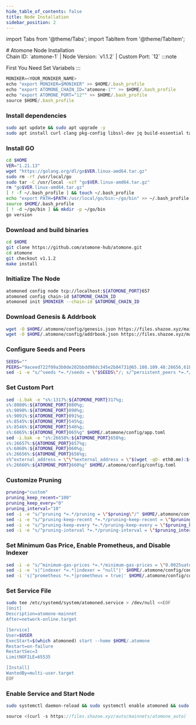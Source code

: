 ```yaml
---
hide_table_of_contents: false
title: Node Installation
sidebar_position: 2
---
```


import Tabs from '@theme/Tabs';
import TabItem from '@theme/TabItem';

<div className="h1-with-icon icon-atomone">
# Atomone Node Installation
</div>
<!-- <p></p> -->
<span className="sub-lines"> 
Chain ID: `atomone-1` | Node Version: `v1.1.2` | Custom Port: `12`
</span>

<Tabs>

  <TabItem value="manual Installation" label="Manual Installation">
:::note

First You Need Set Variabels
:::

```js
MONIKER=<YOUR_MONIKER_NAME>
echo "export MONIKER=$MONIKER" >> $HOME/.bash_profile
echo "export ATOMONE_CHAIN_ID="atomone-1"" >> $HOME/.bash_profile
echo "export ATOMONE_PORT="12"" >> $HOME/.bash_profile
source $HOME/.bash_profile
```

### Install dependencies

```bash
sudo apt update && sudo apt upgrade -y
sudo apt install curl clang pkg-config libssl-dev jq build-essential tar wget  bsdmainutils git make ncdu gcc git jq htop tmux chrony liblz4-tool fail2ban -y
```

### Install GO

```bash
cd $HOME
VER="1.21.13"
wget "https://golang.org/dl/go$VER.linux-amd64.tar.gz"
sudo rm -rf /usr/local/go
sudo tar -C /usr/local -xzf "go$VER.linux-amd64.tar.gz"
rm "go$VER.linux-amd64.tar.gz"
[ ! -f ~/.bash_profile ] && touch ~/.bash_profile
echo "export PATH=$PATH:/usr/local/go/bin:~/go/bin" >> ~/.bash_profile
source $HOME/.bash_profile
[ ! -d ~/go/bin ] && mkdir -p ~/go/bin
go version
```

### Download and build binaries

```bash
cd $HOME
git clone https://github.com/atomone-hub/atomone.git
cd atomone
git checkout v1.1.2
make install
```

### Initialize The Node

```bash
atomoned config node tcp://localhost:${ATOMONE_PORT}657
atomoned config chain-id $ATOMONE_CHAIN_ID
atomoned init $MONIKER --chain-id $ATOMONE_CHAIN_ID
```

### Download Genesis & Addrbook

```bash
wget -O $HOME/.atomone/config/genesis.json https://files.shazoe.xyz/mainnets/atomone/genesis.json
wget -O $HOME/.atomone/config/addrbook.json https://files.shazoe.xyz/mainnets/atomone/addrbook.json
```

### Configure Seeds and Peers

```bash
SEEDS=""
PEERS="9aceed722f09a3b0de202bbdd98dc345e2b84731@65.108.109.48:26656,61b7861a468dfa84532526afd98bea81bf41a874@121.78.247.244:16656,9524bac2c6be4d8b747e6b75d9b924000f9f6835@95.216.12.106:23456,755b3c1ecedb05ff08929da3b17174230a009182@138.201.200.188:29956,752bb5f1c914c5294e0844ddc908548115c1052c@65.108.236.5:14556,89757803f40da51678451735445ad40d5b15e059@169.155.169.178:26656,19477d71ab20a45630bb56a4a099200784d9dfd8@135.181.57.156:29956,bf3b173d9e1dc717fdaa7503119350c3411f6a7b@65.109.124.52:29956,f3c3918006dba796ed67715eba9dea2bcae083e9@125.131.208.67:12002,3bfca1233c3692985880e290fc598f15515adf5b@95.217.141.114:14556"
sed -i -e "s/^seeds *=.*/seeds = \"$SEEDS\"/; s/^persistent_peers *=.*/persistent_peers = \"$PEERS\"/" $HOME/.atomone/config/config.toml
```

### Set Custom Port

```bash
sed -i.bak -e "s%:1317%:${ATOMONE_PORT}317%g;
s%:8080%:${ATOMONE_PORT}080%g;
s%:9090%:${ATOMONE_PORT}090%g;
s%:9091%:${ATOMONE_PORT}091%g;
s%:8545%:${ATOMONE_PORT}545%g;
s%:8546%:${ATOMONE_PORT}546%g;
s%:6065%:${ATOMONE_PORT}065%g" $HOME/.atomone/config/app.toml
sed -i.bak -e "s%:26658%:${ATOMONE_PORT}658%g;
s%:26657%:${ATOMONE_PORT}657%g;
s%:6060%:${ATOMONE_PORT}060%g;
s%:26656%:${ATOMONE_PORT}656%g;
s%^external_address = \"\"%external_address = \"$(wget -qO- eth0.me):${ATOMONE_PORT}656\"%;
s%:26660%:${ATOMONE_PORT}660%g" $HOME/.atomone/config/config.toml
```

### Customize Pruning

```bash
pruning="custom"
pruning_keep_recent="100"
pruning_keep_every="0"
pruning_interval="10"
sed -i -e "s/^pruning *=.*/pruning = \"$pruning\"/" $HOME/.atomone/config/app.toml
sed -i -e "s/^pruning-keep-recent *=.*/pruning-keep-recent = \"$pruning_keep_recent\"/" $HOME/.atomone/config/app.toml
sed -i -e "s/^pruning-keep-every *=.*/pruning-keep-every = \"$pruning_keep_every\"/" $HOME/.atomone/config/app.toml
sed -i -e "s/^pruning-interval *=.*/pruning-interval = \"$pruning_interval\"/" $HOME/.atomone/config/app.toml
```

### Set Minimum Gas Price, Enable Prometheus, and Disable Indexer

```bash
sed -i -e "s/^minimum-gas-prices *=.*/minimum-gas-prices = \"0.0025uatone\"/" $HOME/.atomone/config/app.toml
sed -i -e 's|^indexer *=.*|indexer = "null"|' $HOME/.atomone/config/config.toml
sed -i 's|^prometheus *=.*|prometheus = true|' $HOME/.atomone/config/config.toml
```

### Set Service File

```bash
sudo tee /etc/systemd/system/atomoned.service > /dev/null <<EOF
[Unit]
Description=atomone-mainnet
After=network-online.target

[Service]
User=$USER
ExecStart=$(which atomoned) start --home $HOME/.atomone
Restart=on-failure
RestartSec=3
LimitNOFILE=65535

[Install]
WantedBy=multi-user.target
EOF
```

### Enable Service and Start Node

```bash
sudo systemctl daemon-reload && sudo systemctl enable atomoned && sudo systemctl start atomoned && sudo journalctl -fu atomoned -o cat
```

  </TabItem>

  <TabItem value="auto installation" label="Auto Installation">

```js
source <(curl -s https://files.shazoe.xyz/auto/mainnets/atomone_auto)
```

  </TabItem>
</Tabs>

